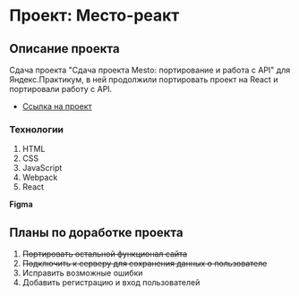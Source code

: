 # Проект: Место-реакт
## Описание проекта
Сдача проекта "Сдача проекта Mesto: портирование и работа с API" для Яндекс.Практикум, в ней продолжили портировать проект на React и портировали работу с API.
* [Ссылка на проект](https://shinoinochi.github.io/mesto-react/)
### Технологии

1. HTML
2. CSS
3. JavaScript
4. Webpack
5. React

**Figma**


## Планы по доработке проекта

1. ~~Портировать остальной функционал сайта~~
2. ~~Подключить к серверу для сохранения данных о пользователе~~
3. Исправить возможные ошибки
4. Добавить регистрацию и вход пользователей
